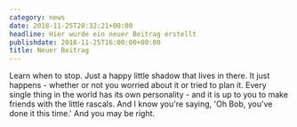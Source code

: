 ```yaml
---
category: news
date: 2018-11-25T20:32:21+00:00
headline: Hier wurde ein neuer Beitrag erstellt
publishdate: 2018-11-25T16:00:00+00:00
title: Neuer Beitrag
---
```


Learn when to stop. Just a happy little shadow that lives in there. It just happens - whether or not you worried about it or tried to plan it. Every single thing in the world has its own personality - and it is up to you to make friends with the little rascals. And I know you're saying, 'Oh Bob, you've done it this time.' And you may be right.